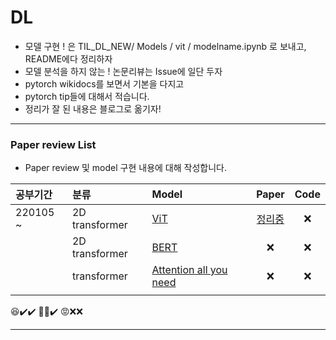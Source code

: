 # DL 
- 모델 구현 ! 은 TIL_DL_NEW/ Models / vit / modelname.ipynb 로 보내고, README에다 정리하자
- 모델 분석을 하지 않는 ! 논문리뷰는 Issue에 일단 두자
- pytorch wikidocs를 보면서 기본을 다지고
- pytorch tip들에 대해서 적습니다.
- 정리가 잘 된 내용은 블로그로 옮기자!
---
### Paper review List 
- Paper review 및 model 구현 내용에 대해 작성합니다.

|공부기간|분류|Model|Paper|Code|
|:----|:----|:----|:---:|:------:|
|220105 ~|2D transformer|[ViT](https://arxiv.org/pdf/2010.11929.pdf)|[정리중](Models/ViT/README.md)|❌|
||2D transformer|[BERT](https://arxiv.org/abs/1810.04805)|❌|❌|
||transformer|[Attention all you need](https://arxiv.org/abs/1706.03762)|❌|❌|
||
😆✔️✔️
🙂❌✔️
😡❌❌

---
